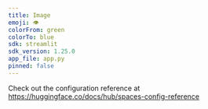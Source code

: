 ```yaml
---
title: Image
emoji: 👁
colorFrom: green
colorTo: blue
sdk: streamlit
sdk_version: 1.25.0
app_file: app.py
pinned: false
---
```


Check out the configuration reference at https://huggingface.co/docs/hub/spaces-config-reference
